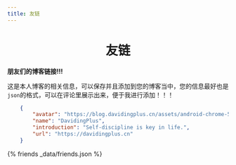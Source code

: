 ```yaml
---
title: 友链
---
```


# <center>友链</center>

**朋友们的博客链接!!!**

这是本人博客的相关信息，可以保存并且添加到您的博客当中，您的信息最好也是`json`的格式，可以在评论里展示出来，便于我进行添加！！！

~~~json
    {
        "avatar": "https://blog.davidingplus.cn/assets/android-chrome-512x512.webp",
        "name": "DavidingPlus",
        "introduction": "Self-discipline is key in life.",
        "url": "https://davidingplus.cn"
    }
~~~

{% friends _data/friends.json %}

